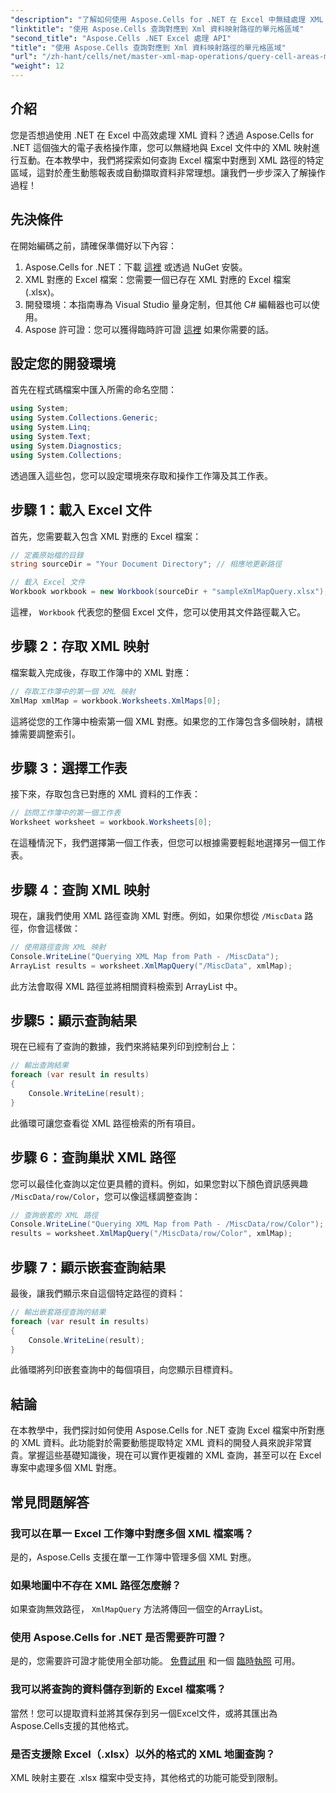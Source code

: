 ```yaml
---
"description": "了解如何使用 Aspose.Cells for .NET 在 Excel 中無縫處理 XML 資料。本教學將引導您完成查詢對應到 XML 路徑的儲存格區域的過程，讓您能夠自動擷取資料並輕鬆建立動態報表。"
"linktitle": "使用 Aspose.Cells 查詢對應到 Xml 資料映射路徑的單元格區域"
"second_title": "Aspose.Cells .NET Excel 處理 API"
"title": "使用 Aspose.Cells 查詢對應到 Xml 資料映射路徑的單元格區域"
"url": "/zh-hant/cells/net/master-xml-map-operations/query-cell-areas-mapped-to-xml-data-map-path/"
"weight": 12
---
```


## 介紹

您是否想過使用 .NET 在 Excel 中高效處理 XML 資料？透過 Aspose.Cells for .NET 這個強大的電子表格操作庫，您可以無縫地與 Excel 文件中的 XML 映射進行互動。在本教學中，我們將探索如何查詢 Excel 檔案中對應到 XML 路徑的特定區域，這對於產生動態報表或自動擷取資料非常理想。讓我們一步步深入了解操作過程！

## 先決條件

在開始編碼之前，請確保準備好以下內容：

1. Aspose.Cells for .NET：下載 [這裡](https://releases.aspose.com/cells/net/) 或透過 NuGet 安裝。
2. XML 對應的 Excel 檔案：您需要一個已存在 XML 對應的 Excel 檔案 (.xlsx)。
3. 開發環境：本指南專為 Visual Studio 量身定制，但其他 C# 編輯器也可以使用。
4. Aspose 許可證：您可以獲得臨時許可證 [這裡](https://purchase.aspose.com/temporary-license/) 如果你需要的話。

## 設定您的開發環境

首先在程式碼檔案中匯入所需的命名空間：

```csharp
using System;
using System.Collections.Generic;
using System.Linq;
using System.Text;
using System.Diagnostics;
using System.Collections;
```

透過匯入這些包，您可以設定環境來存取和操作工作簿及其工作表。

## 步驟 1：載入 Excel 文件

首先，您需要載入包含 XML 對應的 Excel 檔案：

```csharp
// 定義原始檔的目錄
string sourceDir = "Your Document Directory"; // 相應地更新路徑

// 載入 Excel 文件
Workbook workbook = new Workbook(sourceDir + "sampleXmlMapQuery.xlsx");
```

這裡， `Workbook` 代表您的整個 Excel 文件，您可以使用其文件路徑載入它。

## 步驟 2：存取 XML 映射

檔案載入完成後，存取工作簿中的 XML 對應：

```csharp
// 存取工作簿中的第一個 XML 映射
XmlMap xmlMap = workbook.Worksheets.XmlMaps[0];
```

這將從您的工作簿中檢索第一個 XML 對應。如果您的工作簿包含多個映射，請根據需要調整索引。

## 步驟 3：選擇工作表

接下來，存取包含已對應的 XML 資料的工作表：

```csharp
// 訪問工作簿中的第一個工作表
Worksheet worksheet = workbook.Worksheets[0];
```

在這種情況下，我們選擇第一個工作表，但您可以根據需要輕鬆地選擇另一個工作表。

## 步驟 4：查詢 XML 映射

現在，讓我們使用 XML 路徑查詢 XML 對應。例如，如果你想從 `/MiscData` 路徑，你會這樣做：

```csharp
// 使用路徑查詢 XML 映射
Console.WriteLine("Querying XML Map from Path - /MiscData");
ArrayList results = worksheet.XmlMapQuery("/MiscData", xmlMap);
```

此方法會取得 XML 路徑並將相關資料檢索到 ArrayList 中。

## 步驟5：顯示查詢結果

現在已經有了查詢的數據，我們來將結果列印到控制台上：

```csharp
// 輸出查詢結果
foreach (var result in results)
{
    Console.WriteLine(result);
}
```

此循環可讓您查看從 XML 路徑檢索的所有項目。

## 步驟 6：查詢巢狀 XML 路徑

您可以最佳化查詢以定位更具體的資料。例如，如果您對以下顏色資訊感興趣 `/MiscData/row/Color`，您可以像這樣調整查詢：

```csharp
// 查詢嵌套的 XML 路徑
Console.WriteLine("Querying XML Map from Path - /MiscData/row/Color");
results = worksheet.XmlMapQuery("/MiscData/row/Color", xmlMap);
```

## 步驟 7：顯示嵌套查詢結果

最後，讓我們顯示來自這個特定路徑的資料：

```csharp
// 輸出嵌套路徑查詢的結果
foreach (var result in results)
{
    Console.WriteLine(result);
}
```

此循環將列印嵌套查詢中的每個項目，向您顯示目標資料。

## 結論

在本教學中，我們探討如何使用 Aspose.Cells for .NET 查詢 Excel 檔案中所對應的 XML 資料。此功能對於需要動態提取特定 XML 資料的開發人員來說非常寶貴。掌握這些基礎知識後，現在可以實作更複雜的 XML 查詢，甚至可以在 Excel 專案中處理多個 XML 對應。 

## 常見問題解答

### 我可以在單一 Excel 工作簿中對應多個 XML 檔案嗎？  
是的，Aspose.Cells 支援在單一工作簿中管理多個 XML 對應。

### 如果地圖中不存在 XML 路徑怎麼辦？  
如果查詢無效路徑， `XmlMapQuery` 方法將傳回一個空的ArrayList。

### 使用 Aspose.Cells for .NET 是否需要許可證？  
是的，您需要許可證才能使用全部功能。 [免費試用](https://releases.aspose.com/) 和一個 [臨時執照](https://purchase.aspose.com/temporary-license/) 可用。

### 我可以將查詢的資料儲存到新的 Excel 檔案嗎？  
當然！您可以提取資料並將其保存到另一個Excel文件，或將其匯出為Aspose.Cells支援的其他格式。

### 是否支援除 Excel（.xlsx）以外的格式的 XML 地圖查詢？  
XML 映射主要在 .xlsx 檔案中受支持，其他格式的功能可能受到限制。